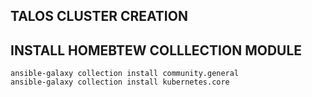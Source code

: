 ## TALOS CLUSTER CREATION

## INSTALL HOMEBTEW COLLLECTION MODULE

```
ansible-galaxy collection install community.general
ansible-galaxy collection install kubernetes.core
```

